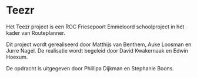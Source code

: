 # Teezr 

Het Teezr project is een ROC Friesepoort Emmeloord schoolproject in het kader van Routeplanner.

Dit project wordt gerealiseerd door Matthijs van Benthem, Auke Loosman en Jurre Nagel. De realisatie wordt begeleid door David Kwakernaak en Edwin Hoexum.

De opdracht is uitgegeven door Phillipa Dijkman en Stephanie Boons.
